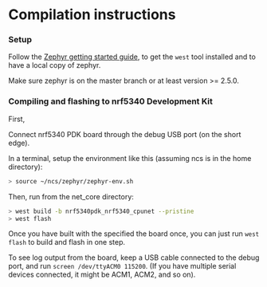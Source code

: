 # Compilation instructions

### Setup

Follow the [Zephyr getting started guide](https://docs.zephyrproject.org/latest/getting_started/index.html), to get the `west` tool installed and to have a local copy of zephyr.

Make sure zephyr is on the master branch or at least version >= 2.5.0.

### Compiling and flashing to nrf5340 Development Kit

First,

Connect nrf5340 PDK board through the debug USB port (on the short edge).

In a terminal, setup the environment like this (assuming ncs is in the home directory):

```bash
> source ~/ncs/zephyr/zephyr-env.sh
```

Then, run from the net\_core directory:

```bash
> west build -b nrf5340pdk_nrf5340_cpunet --pristine
> west flash
```

Once you have built with the specified the board once, you can just run `west flash` to build and flash in one step.

To see log output from the board, keep a USB cable connected to the debug port, and run `screen /dev/ttyACM0 115200`. (If you have multiple serial devices connected, it might be ACM1, ACM2, and so on).
